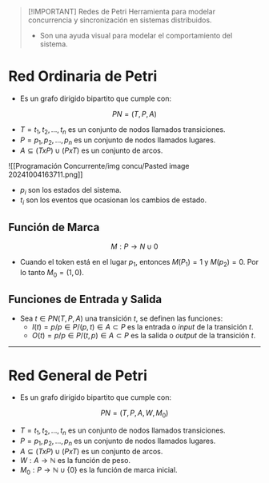 
> [!IMPORTANT] Redes de Petri
> Herramienta para modelar concurrencia y sincronización en sistemas distribuidos. 
> - Son una ayuda visual para modelar el comportamiento del sistema.


# Red Ordinaria de Petri
- Es un grafo dirigido bipartito que cumple con:

$$
PN = (T, P, A)
$$

- $T = t_1, t_2, ..., t_n$ es un conjunto de nodos llamados transiciones.
- $P = p_1, p_2, ..., p_n$ es un conjunto de nodos llamados lugares.
- $A \subseteq (T x P) \cup (P x T)$ es un conjunto de arcos. 

![[Programación Concurrente/img concu/Pasted image 20241004163711.png]]

- $p_i$  son los estados del sistema.
- $t_i$ son los eventos que ocasionan los cambios de estado.


## Función de Marca
$$
M: P \rightarrow N \cup 0
$$

- Cuando el token está en el lugar $p_1$, entonces $M(P_1) = 1$ y $M(p_2) = 0$. Por lo tanto $M_0 = (1, 0)$.

## Funciones de Entrada y Salida
- Sea $t \in PN(T, P, A)$ una transición $t$, se definen las funciones:
	- $I(t) = p/ p \in P/ (p, t) \in A \subset P$ es la entrada o *input* de la transición $t$.
	- $O(t) = p/ p \in P/ (t, p) \in A \subset P$ es la salida o *output* de la transición $t$.


---
# Red General de Petri
- Es un grafo dirigido bipartito que cumple con:

$$
PN = (T, P, A, W, M_0)
$$

- $T = t_1, t_2, ..., t_n$ es un conjunto de nodos llamados transiciones.
- $P = p_1, p_2, ..., p_n$ es un conjunto de nodos llamados lugares.
- $A \subseteq (T x P) \cup (P x T)$ es un conjunto de arcos. 
- $W: A \rightarrow \mathbb{N}$ es la función de peso.   
- $M_0: P \rightarrow \mathbb{N} \cup \{0\}$ es la función de marca inicial.   
